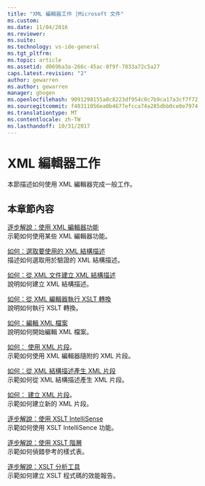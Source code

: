 ```yaml
---
title: "XML 編輯器工作 |Microsoft 文件"
ms.custom: 
ms.date: 11/04/2016
ms.reviewer: 
ms.suite: 
ms.technology: vs-ide-general
ms.tgt_pltfrm: 
ms.topic: article
ms.assetid: d069ba3a-266c-45ac-8f9f-7833a72c5a27
caps.latest.revision: "2"
author: gewarren
ms.author: gewarren
manager: ghogen
ms.openlocfilehash: 9091298155a0c8223df954c0c7b9ca17a3cf7f72
ms.sourcegitcommit: f40311056ea0b4677efcca74a285dbb0ce0e7974
ms.translationtype: MT
ms.contentlocale: zh-TW
ms.lasthandoff: 10/31/2017
---
```

# <a name="xml-editor-tasks"></a>XML 編輯器工作
本節描述如何使用 XML 編輯器完成一般工作。  
  
## <a name="in-this-section"></a>本章節內容  
 [逐步解說：使用 XML 編輯器功能](../xml-tools/walkthrough-using-xml-editor-features.md)  
 示範如何使用某些 XML 編輯器功能。  
  
 [如何：選取要使用的 XML 結構描述](../xml-tools/how-to-select-the-xml-schemas-to-use.md)  
 描述如何選取用於驗證的 XML 結構描述。  
  
 [如何：從 XML 文件建立 XML 結構描述](../xml-tools/how-to-create-an-xml-schema-from-an-xml-document.md)  
 說明如何建立 XML 結構描述。  
  
 [如何：從 XML 編輯器執行 XSLT 轉換](../xml-tools/how-to-execute-an-xslt-transformation-from-the-xml-editor.md)  
 說明如何執行 XSLT 轉換。  
  
 [如何：編輯 XML 檔案](../xml-tools/how-to-edit-xml-files.md)  
 說明如何開始編輯 XML 檔案。  
  
 [如何： 使用 XML 片段](../xml-tools/how-to-use-xml-snippets.md)。  
 示範如何使用 XML 編輯器隨附的 XML 片段。  
  
 [如何：從 XML 結構描述產生 XML 片段](../xml-tools/how-to-generate-an-xml-snippet-from-an-xml-schema.md)  
 示範如何從 XML 結構描述產生 XML 片段。  
  
 [如何： 建立 XML 片段](../xml-tools/how-to-create-xml-snippets.md)。  
 示範如何建立新的 XML 片段。  
  
 [逐步解說：使用 XSLT IntelliSense](../xml-tools/walkthrough-using-xslt-intellisense.md)  
 示範如何使用 XSLT IntelliSence 功能。  
  
 [逐步解說：使用 XSLT 階層](../xml-tools/walkthrough-using-xslt-hierarchy.md)  
 示範如何偵錯參考的樣式表。  
  
 [逐步解說：XSLT 分析工具](../xml-tools/walkthrough-xslt-profiler.md)  
 示範如何建立 XSLT 程式碼的效能報告。